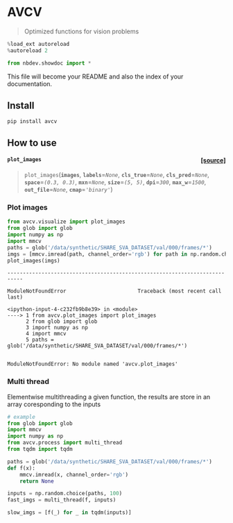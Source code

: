 # AVCV
> Optimized functions for vision problems


```python
%load_ext autoreload
%autoreload 2
```

```python
from nbdev.showdoc import *
```

This file will become your README and also the index of your documentation.

## Install

`pip install avcv`

## How to use


<h4 id="plot_images" class="doc_header"><code>plot_images</code><a href="https://github.com/anhvth/avcv/tree/main/avcv/visualize.py#L9" class="source_link" style="float:right">[source]</a></h4>

> <code>plot_images</code>(**`images`**, **`labels`**=*`None`*, **`cls_true`**=*`None`*, **`cls_pred`**=*`None`*, **`space`**=*`(0.3, 0.3)`*, **`mxn`**=*`None`*, **`size`**=*`(5, 5)`*, **`dpi`**=*`300`*, **`max_w`**=*`1500`*, **`out_file`**=*`None`*, **`cmap`**=*`'binary'`*)




### Plot images

```python
from avcv.visualize import plot_images
from glob import glob
import numpy as np
import mmcv
paths = glob('/data/synthetic/SHARE_SVA_DATASET/val/000/frames/*')
imgs = [mmcv.imread(path, channel_order='rgb') for path in np.random.choice(paths, 10)]
plot_images(imgs)
```


    ---------------------------------------------------------------------------

    ModuleNotFoundError                       Traceback (most recent call last)

    <ipython-input-4-c232fb9b8e39> in <module>
    ----> 1 from avcv.plot_images import plot_images
          2 from glob import glob
          3 import numpy as np
          4 import mmcv
          5 paths = glob('/data/synthetic/SHARE_SVA_DATASET/val/000/frames/*')


    ModuleNotFoundError: No module named 'avcv.plot_images'


### Multi thread

Elementwise multithreading a given function, the results are store in an array coresponding to the inputs

```python
# example
from glob import glob
import mmcv
import numpy as np
from avcv.process import multi_thread
from tqdm import tqdm

paths = glob('/data/synthetic/SHARE_SVA_DATASET/val/000/frames/*')
def f(x):
    mmcv.imread(x, channel_order='rgb')
    return None

inputs = np.random.choice(paths, 100)
fast_imgs = multi_thread(f, inputs)
```

```python
slow_imgs = [f(_) for _ in tqdm(inputs)]
```
